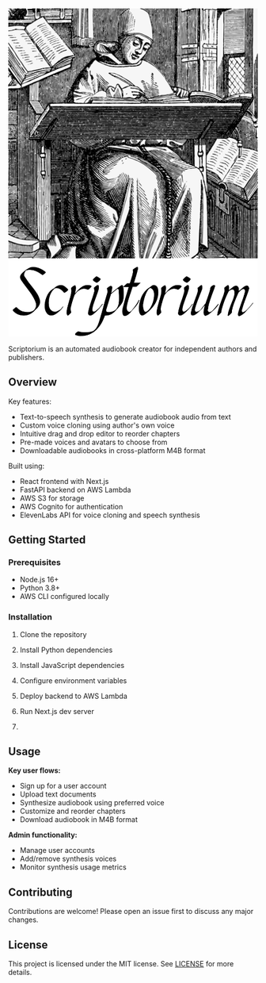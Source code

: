 \
![Cover Image](frontend/public/assets/img/ios-marketing.png)
![Logo](frontend/public/assets/img/wordmark_2_large.png)

Scriptorium is an automated audiobook creator for independent authors and publishers.

## Overview

Key features:

- Text-to-speech synthesis to generate audiobook audio from text
- Custom voice cloning using author's own voice
- Intuitive drag and drop editor to reorder chapters 
- Pre-made voices and avatars to choose from
- Downloadable audiobooks in cross-platform M4B format

Built using:

- React frontend with Next.js
- FastAPI backend on AWS Lambda
- AWS S3 for storage
- AWS Cognito for authentication
- ElevenLabs API for voice cloning and speech synthesis

## Getting Started 

### Prerequisites

- Node.js 16+
- Python 3.8+
- AWS CLI configured locally

### Installation

1. Clone the repository
2. Install Python dependencies
3. Install JavaScript dependencies

4. Configure environment variables

5. Deploy backend to AWS Lambda

6. Run Next.js dev server
7. 
## Usage

**Key user flows:**

- Sign up for a user account  
- Upload text documents
- Synthesize audiobook using preferred voice
- Customize and reorder chapters
- Download audiobook in M4B format  

**Admin functionality:**

- Manage user accounts
- Add/remove synthesis voices
- Monitor synthesis usage metrics

## Contributing

Contributions are welcome! Please open an issue first to discuss any major changes.

## License

This project is licensed under the MIT license. See [LICENSE](LICENSE) for more details.